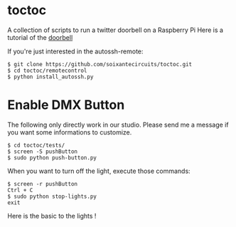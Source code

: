 toctoc
======

A collection of scripts to run a twitter doorbell on a Raspberry Pi
Here is a tutorial of the [doorbell](https://github.com/soixantecircuits/toctoc/blob/master/Overview.md)

If you're just interested in the autossh-remote:
```
$ git clone https://github.com/soixantecircuits/toctoc.git
$ cd toctoc/remotecontrol
$ python install_autossh.py
```

# Enable DMX Button #

The following only directly work in our studio. Please send me a message if you want some informations to customize.

```
$ cd toctoc/tests/
$ screen -S pushButton
$ sudo python push-button.py
```

When you want to turn off the light, execute those commands:

```
$ screen -r pushButton
Ctrl + C
$ sudo python stop-lights.py
exit
```

Here is the basic to the lights !


